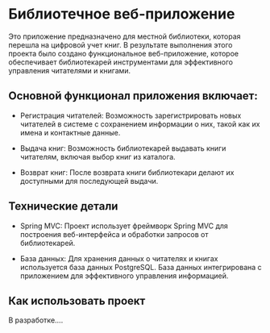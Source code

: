 # Библиотечное веб-приложение
Это приложение предназначено для местной библиотеки, которая перешла на цифровой учет книг. В результате выполнения этого проекта было создано функциональное веб-приложение, которое обеспечивает библиотекарей инструментами для эффективного управления читателями и книгами.

## Основной функционал приложения включает:

- Регистрация читателей: Возможность зарегистрировать новых читателей в системе с сохранением информации о них, такой как их имена и контактные данные.

- Выдача книг: Возможность библиотекарей выдавать книги читателям, включая выбор книг из каталога.

- Возврат книг: После возврата книги библиотекари делают их доступными для последующей выдачи.

## Технические детали
- Spring MVC: Проект использует фреймворк Spring MVC для построения веб-интерфейса и обработки запросов от библиотекарей.

- База данных: Для хранения данных о читателях и книгах используется база данных PostgreSQL. База данных интегрирована с приложением для эффективного управления информацией.

## Как использовать проект
В разработке....

